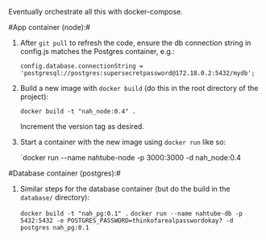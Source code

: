 Eventually orchestrate all this with docker-compose.

#App container (node):#

1) After `git pull` to refresh the code, ensure the db connection string in config.js matches the Postgres container, e.g.:

	`config.database.connectionString = 'postgresql://postgres:supersecretpassword@172.18.0.2:5432/mydb';`

2) Build a new image with `docker build` (do this in the root directory of the project):

	`docker build -t "nah_node:0.4" .`

   Increment the version tag as desired.

3) Start a container with the new image using `docker run` like so:

	`docker run --name nahtube-node -p 3000:3000 -d nah_node:0.4

#Database container (postgres):#

1) Similar steps for the database container (but do the build in the `database/` directory):

	`docker build -t "nah_pg:0.1" .`
	`docker run --name nahtube-db -p 5432:5432 -e POSTGRES_PASSWORD=thinkofarealpasswordokay? -d postgres nah_pg:0.1`
